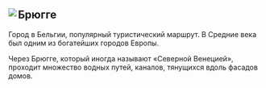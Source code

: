 <!--2025-06-22 13:56:33-->
<div class="rss">
<img src="https://i.pinimg.com/736x/ae/6c/a0/ae6ca0fb5b33bf31edede0f2a29ecccc.jpg" align="left">
<h2>Брюгге</h2>
<p>
Город в Бельгии, популярный туристический маршрут. В Средние века был одним из богатейших городов Европы.
</p>
<p>
Через Брюгге, который иногда называют «Северной Венецией», проходит множество водных путей, каналов, тянущихся вдоль фасадов домов.
</p>
</div>